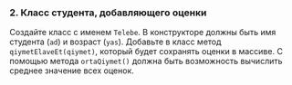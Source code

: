 
### 2. **Класс студента, добавляющего оценки**

Создайте класс с именем `Telebe`. В конструкторе должны быть имя студента (`ad`) и возраст (`yas`). Добавьте в класс метод `qiymetElaveEt(qiymet)`, который будет сохранять оценки в массиве. С помощью метода `ortaQiymet()` должна быть возможность вычислить среднее значение всех оценок.

